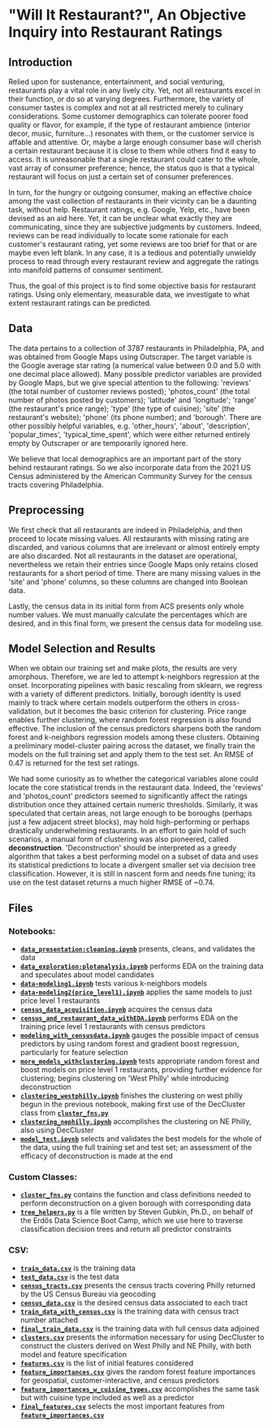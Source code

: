 # "Will It Restaurant?", An Objective Inquiry into Restaurant Ratings

## Introduction

Relied upon for sustenance, entertainment, and social venturing, restaurants play a vital role in any lively city. Yet, not all restaurants excel in their function, 
or do so at varying degrees. Furthermore, the variety of consumer tastes is complex and not at all restricted merely to culinary considerations. Some customer 
demographics can tolerate poorer food quality or flavor, for example, if the type of restaurant ambience (interior decor, music, furniture...) resonates with them, or the customer service is affable and attentive. Or, maybe a large enough consumer base will cherish a certain restaurant because it is close to them while others
find it easy to access. It is unreasonable that a single restaurant could cater to the whole, vast array of consumer preference; hence, the status quo is that a 
typical restaurant will focus on just a certain set of consumer preferences. 

In turn, for the hungry or outgoing consumer, making an effective choice among the vast collection of restaurants in their vicinity can be a daunting
task, without help. Restaurant ratings, e.g. Google, Yelp, etc., have been devised as an aid here. Yet, it can be unclear what exactly they are communicating,
since they are subjective judgments by customers. Indeed, reviews can be read individually to locate some rationale for each customer's restaurant rating, yet 
some reviews are too brief for that or are maybe even left blank. In any case, it is a tedious and potentially unwieldy process to read through every restaurant review and aggregate the ratings into manifold patterns of consumer sentiment.

Thus, the goal of this project is to find some objective basis for restaurant ratings. Using only elementary, measurable data, we investigate to what extent restaurant ratings can be predicted.

## Data

The data pertains to a collection of 3787 restaurants in Philadelphia, PA, and was obtained from Google Maps using Outscraper. The target variable is the Google 
average star rating (a numerical value between 0.0 and 5.0 with one decimal place allowed). Many possible predictor variables are provided by Google Maps, but we 
give special attention to the following: 'reviews' (the total number of customer reviews posted); 'photos_count' (the total number of photos posted by customers); 
'latitude' and 'longitude'; 'range' (the restaurant's price range); 'type' (the type of cuisine); 'site' (the restaurant's website); 'phone' (its phone number);
and 'borough'. There are other possibly helpful variables, e.g. 'other_hours', 'about', 'description', 'popular_times', 'typical_time_spent', which were either returned 
entirely empty by Outscraper or are temporarily ignored here.

We believe that local demographics are an important part of the story behind restaurant ratings. So we also incorporate data from the 2021 US Census administered by
the American Community Survey for the census tracts covering Philadelphia. 

## Preprocessing

We first check that all restaurants are indeed in Philadelphia, and then proceed to locate missing values. All restaurants with missing rating are discarded, and
various columns that are irrelevant or almost entirely empty are also discarded. Not all restaurants in the dataset are operational, nevertheless we retain their 
entries since Google Maps only retains closed restaurants for a short period of time. There are many missing values in the 'site' and 'phone' columns, so these 
columns are changed into Boolean data.

Lastly, the census data in its initial form from ACS presents only whole number values. We must manually calculate the percentages which are desired, and in this
final form, we present the census data for modeling use.


## Model Selection and Results

When we obtain our training set and make plots, the results are very amorphous. Therefore, we are led to attempt k-neighbors regression at the onset. Incorporating
pipelines with basic rescaling from sklearn, we regress with a variety of different predictors. Initially, borough identity is used mainly to track where certain 
models outperform the others in cross-validation, but it becomes the basic criterion for clustering. Price range enables further clustering, where random forest
regression is also found effective. The inclusion of the census predictors sharpens both the random forest and k-neighbors regression models among these clusters. 
Obtaining a preliminary model-cluster pairing across the dataset, we finally train the models on the full training set and apply them to the test set. An RMSE of 0.47
is returned for the test set ratings.

We had some curiosity as to whether the categorical variables alone could locate the core statistical trends in the restaurant data. Indeed, the 'reviews' and
'photos_count' predictors seemed to significantly affect the ratings distribution once they attained certain numeric thresholds. Similarly, it was speculated that
certain areas, not large enough to be boroughs (perhaps just a few adjacent street blocks), may hold high-performing or perhaps drastically underwhelming restaurants.
In an effort to gain hold of such scenarios, a manual form of clustering was also pioneered, called **deconstruction**. 'Deconstruction' should be interpreted as a greedy algorithm that takes a best performing model on a subset of data and uses its statistical predictions to locate a divergent smaller set via decision tree classification. However, it is still in nascent form and needs fine
tuning; its use on the test dataset returns a much higher RMSE of ~0.74.

## Files

### Notebooks:

* __[`data_presentation:cleaning.ipynb`](https://github.com/ddkempiii/Will-It-Restaurant/blob/main/data_presentation%3Acleaning.ipynb)__ presents, cleans, and validates the data
* __[`data_exploration:plotanalysis.ipynb`](https://github.com/ddkempiii/Will-It-Restaurant/blob/main/data_exploration%3Aplotanalysis.ipynb)__ performs EDA on the training data and speculates about model candidates
* __[`data-modeling1.ipynb`](https://github.com/ddkempiii/Will-It-Restaurant/blob/main/initial_modeling/data-modeling1.ipynb)__ tests various k-neighbors models
* __[`data-modeling2(price_level1).ipynb`](https://github.com/ddkempiii/Will-It-Restaurant/blob/main/initial_modeling/data-modeling2(price_level1).ipynb)__ applies the same models to just price level 1 restaurants
* __[`census_data_acquisition.ipynb`](https://github.com/ddkempiii/Will-It-Restaurant/blob/main/census_data_acquisition.ipynb)__ acquires the census data
* __[`census_and_restaurant_data_withEDA.ipynb`](https://github.com/ddkempiii/Will-It-Restaurant/blob/main/census_and_restaurant_data_withEDA.ipynb)__ performs EDA on the training price level 1 restaurants with census predictors
* __[`modeling_with_censusdata.ipynb`](https://github.com/ddkempiii/Will-It-Restaurant/blob/main/initial_modeling/modeling_with_censusdata.ipynb)__ gauges the possible impact of census predictors by using random forest and gradient boost regression, particularly for feature selection
* __[`more_models_withclustering.ipynb`](https://github.com/ddkempiii/Will-It-Restaurant/blob/main/cluster_modeling/more_models_withclustering.ipynb)__ tests appropriate random forest and boost models on price level 1 restaurants, providing further evidence for clustering; begins clustering on 'West Philly' while introducing deconstruction
* __[`clustering_westphilly.ipynb`](https://github.com/ddkempiii/Will-It-Restaurant/blob/main/cluster_modeling/clustering_westphilly.ipynb)__ finishes the clustering on west philly begun in the previous notebook, making first use of the DecCluster class from __[`cluster_fns.py`](https://github.com/ddkempiii/Will-It-Restaurant/blob/main/cluster_fns.py)__
* __[`clustering_nephilly.ipynb`](https://github.com/ddkempiii/Will-It-Restaurant/blob/main/cluster_modeling/clustering_nephilly.ipynb)__ accomplishes the clustering on NE Philly, also using DecCluster
* __[`model_test.ipynb`](https://github.com/ddkempiii/Will-It-Restaurant/blob/main/model_test.ipynb)__ selects and validates the best models for the whole of the data, using the full training set and test set; an assessment of the efficacy of deconstruction is made at the end

### Custom Classes:

* __[`cluster_fns.py`](https://github.com/ddkempiii/Will-It-Restaurant/blob/main/cluster_fns.py)__ contains the function and class definitions needed to perform deconstruction on a given borough with corresponding data
* __[`tree_helpers.py`](https://github.com/ddkempiii/Will-It-Restaurant/blob/main/tree_helpers.py)__ is a file written by Steven Gubkin, Ph.D., on behalf of the Erdős Data Science Boot Camp, which we use here to traverse classification decision trees and return all predictor constraints

### CSV:

* __[`train_data.csv`](https://github.com/ddkempiii/Will-It-Restaurant/blob/main/data_files/train_data.csv)__ is the training data
* __[`test_data.csv`](https://github.com/ddkempiii/Will-It-Restaurant/blob/main/data_files/test_data.csv)__ is the test data
* __[`census_tracts.csv`](https://github.com/ddkempiii/Will-It-Restaurant/blob/main/data_files/census_tracts.csv)__ presents the census tracts covering Philly returned by the US Census Bureau via geocoding
* __[`census_data.csv`](https://github.com/ddkempiii/Will-It-Restaurant/blob/main/data_files/census_data.csv)__ is the desired census data associated to each tract
* __[`train_data_with_census.csv`](https://github.com/ddkempiii/Will-It-Restaurant/blob/main/data_files/train_data_with_census.csv)__ is the training data with census tract number attached
* __[`final_train_data.csv`](https://github.com/ddkempiii/Will-It-Restaurant/blob/main/data_files/final_train_data.csv)__ is the training data with full census data adjoined
* __[`clusters.csv`](https://github.com/ddkempiii/Will-It-Restaurant/blob/main/cluster_modeling/clusters.csv)__ presents the information necessary for using DecCluster to construct the clusters derived on West Philly and NE Philly, with both model and feature specification
* __[`features.csv`](https://github.com/ddkempiii/Will-It-Restaurant/blob/main/feature_selection/features.csv)__ is the list of initial features considered
* __[`feature_importances.csv`](https://github.com/ddkempiii/Will-It-Restaurant/blob/main/feature_selection/feature_importances.csv)__ gives the random forest feature importances for geospatial, customer-interactive, and census predictors
* __[`feature_importances_w_cuisine_types.csv`](https://github.com/ddkempiii/Will-It-Restaurant/blob/main/feature_selection/feature_importances_w_cuisine_types.csv)__ accomplishes the same task but with cuisine type included as well as a predictor
* __[`final_features.csv`](https://github.com/ddkempiii/Will-It-Restaurant/blob/main/feature_selection/final_features.csv)__ selects the most important features from __[`feature_importances.csv`](https://github.com/ddkempiii/Will-It-Restaurant/blob/main/feature_selection/feature_importances.csv)__
